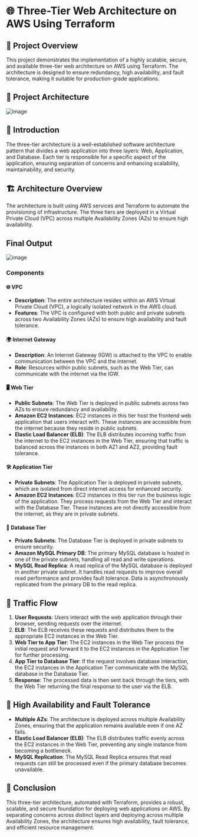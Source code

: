# 🌐 Three-Tier Web Architecture on AWS Using Terraform

## 📜 Project Overview
This project demonstrates the implementation of a highly scalable, secure, and available three-tier web architecture on AWS using Terraform. The architecture is designed to ensure redundancy, high availability, and fault tolerance, making it suitable for production-grade applications.

## 📜 Project Architecture

![image](https://github.com/user-attachments/assets/4954d380-4630-48f8-a161-8671eb3ce616)



## 📘 Introduction
The three-tier architecture is a well-established software architecture pattern that divides a web application into three layers: Web, Application, and Database. Each tier is responsible for a specific aspect of the application, ensuring separation of concerns and enhancing scalability, maintainability, and security.

## 🏗️ Architecture Overview
The architecture is built using AWS services and Terraform to automate the provisioning of infrastructure. The three tiers are deployed in a Virtual Private Cloud (VPC) across multiple Availability Zones (AZs) to ensure high availability.

## Final Output

![image](https://github.com/user-attachments/assets/b852da60-d170-4fb5-aa46-0edbd550c52a)



### Components
#### 🌐 VPC
- **Description**: The entire architecture resides within an AWS Virtual Private Cloud (VPC), a logically isolated network in the AWS cloud.
- **Features**: The VPC is configured with both public and private subnets across two Availability Zones (AZs) to ensure high availability and fault tolerance.

#### 🌍 Internet Gateway
- **Description**: An Internet Gateway (IGW) is attached to the VPC to enable communication between the VPC and the internet.
- **Role**: Resources within public subnets, such as the Web Tier, can communicate with the internet via the IGW.

#### 🖥️ Web Tier
- **Public Subnets**: The Web Tier is deployed in public subnets across two AZs to ensure redundancy and availability.
- **Amazon EC2 Instances**: EC2 instances in this tier host the frontend web application that users interact with. These instances are accessible from the internet because they reside in public subnets.
- **Elastic Load Balancer (ELB)**: The ELB distributes incoming traffic from the internet to the EC2 instances in the Web Tier, ensuring that traffic is balanced across the instances in both AZ1 and AZ2, providing fault tolerance.

#### 🛠️ Application Tier
- **Private Subnets**: The Application Tier is deployed in private subnets, which are isolated from direct internet access for enhanced security.
- **Amazon EC2 Instances**: EC2 instances in this tier run the business logic of the application. They process requests from the Web Tier and interact with the Database Tier. These instances are not directly accessible from the internet, as they are in private subnets.

#### 💾 Database Tier
- **Private Subnets**: The Database Tier is deployed in private subnets to ensure security.
- **Amazon MySQL Primary DB**: The primary MySQL database is hosted in one of the private subnets, handling all read and write operations.
- **MySQL Read Replica**: A read replica of the MySQL database is deployed in another private subnet. It handles read requests to improve overall read performance and provides fault tolerance. Data is asynchronously replicated from the primary DB to the read replica.

## 🔄 Traffic Flow
1. **User Requests**: Users interact with the web application through their browser, sending requests over the internet.
2. **ELB**: The ELB receives these requests and distributes them to the appropriate EC2 instances in the Web Tier.
3. **Web Tier to App Tier**: The EC2 instances in the Web Tier process the initial request and forward it to the EC2 instances in the Application Tier for further processing.
4. **App Tier to Database Tier**: If the request involves database interaction, the EC2 instances in the Application Tier communicate with the MySQL database in the Database Tier.
5. **Response**: The processed data is then sent back through the tiers, with the Web Tier returning the final response to the user via the ELB.

## 🔐 High Availability and Fault Tolerance
- **Multiple AZs**: The architecture is deployed across multiple Availability Zones, ensuring that the application remains available even if one AZ fails.
- **Elastic Load Balancer (ELB)**: The ELB distributes traffic evenly across the EC2 instances in the Web Tier, preventing any single instance from becoming a bottleneck.
- **MySQL Replication**: The MySQL Read Replica ensures that read requests can still be processed even if the primary database becomes unavailable.

## 📝 Conclusion
This three-tier architecture, automated with Terraform, provides a robust, scalable, and secure foundation for deploying web applications on AWS. By separating concerns across distinct layers and deploying across multiple Availability Zones, the architecture ensures high availability, fault tolerance, and efficient resource management.

